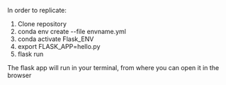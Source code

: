 In order to replicate:

1. Clone repository
2. conda env create --file envname.yml
3. conda activate Flask_ENV
4. export FLASK_APP=hello.py
5. flask run


The flask app will run in your terminal, from where you can open it in the browser